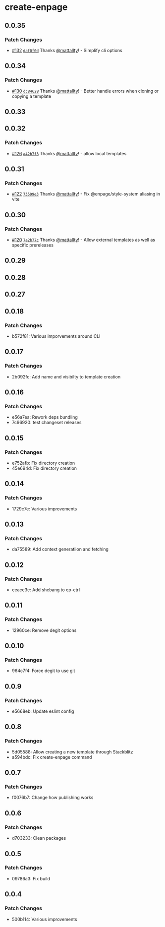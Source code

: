 # create-enpage

## 0.0.35

### Patch Changes

- [#132](https://github.com/enpage/enpage/pull/132) [`daf0f0d`](https://github.com/enpage/enpage/commit/daf0f0d031e256a899a7b6dfc9c2310e0c960220) Thanks [@mattallty](https://github.com/mattallty)! - Simplify cli options

## 0.0.34

### Patch Changes

- [#130](https://github.com/enpage/enpage/pull/130) [`dc84628`](https://github.com/enpage/enpage/commit/dc84628ed469f301bb333819340f2a8894208d11) Thanks [@mattallty](https://github.com/mattallty)! - Better handle errors when cloning or copying a template

## 0.0.33

## 0.0.32

### Patch Changes

- [#126](https://github.com/enpage/enpage/pull/126) [`a42b7f3`](https://github.com/enpage/enpage/commit/a42b7f3c1034b8b84567f2df55b09f9d2ffb7661) Thanks [@mattallty](https://github.com/mattallty)! - allow local templates

## 0.0.31

### Patch Changes

- [#122](https://github.com/enpage/enpage/pull/122) [`73509e3`](https://github.com/enpage/enpage/commit/73509e3716ad6697f9427c18fd154e2a75fbe4bf) Thanks [@mattallty](https://github.com/mattallty)! - Fix @enpage/style-system aliasing in vite

## 0.0.30

### Patch Changes

- [#120](https://github.com/enpage/enpage/pull/120) [`7a2b77c`](https://github.com/enpage/enpage/commit/7a2b77cf789e1354d355152190185814da6a07c9) Thanks [@mattallty](https://github.com/mattallty)! - Allow external templates as well as specific prereleases

## 0.0.29

## 0.0.28

## 0.0.27

## 0.0.18

### Patch Changes

- b572f81: Various imporvements around CLI

## 0.0.17

### Patch Changes

- 2b092fc: Add name and visibilty to template creation

## 0.0.16

### Patch Changes

- e56a7ea: Rework deps bundling
- 7c96920: test changeset releases

## 0.0.15

### Patch Changes

- e752afb: Fix directory creation
- 45e694d: Fix directory creation

## 0.0.14

### Patch Changes

- 1729c7e: Various improvements

## 0.0.13

### Patch Changes

- da75589: Add context generatiion and fetching

## 0.0.12

### Patch Changes

- eeace3e: Add shebang to ep-ctrl

## 0.0.11

### Patch Changes

- 12960ce: Remove degit options

## 0.0.10

### Patch Changes

- 964c7f4: Force degit to use git

## 0.0.9

### Patch Changes

- e5668eb: Update eslint config

## 0.0.8

### Patch Changes

- 5d05588: Allow creating a new template through Stackblitz
- a594bdc: Fix create-enpage command

## 0.0.7

### Patch Changes

- f0076b7: Change how publishing works

## 0.0.6

### Patch Changes

- d703233: Clean packages

## 0.0.5

### Patch Changes

- 09786a3: Fix build

## 0.0.4

### Patch Changes

- 500b114: Various improvements
